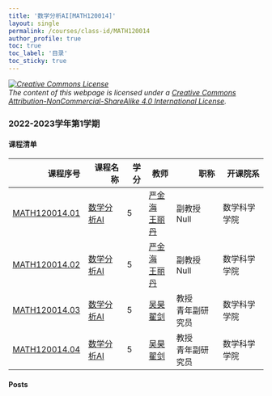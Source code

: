 ```yaml
---
title: '数学分析AI[MATH120014]'
layout: single
permalink: /courses/class-id/MATH120014
author_profile: true
toc: true
toc_label: '目录'
toc_sticky: true
---
```



<div class='notice--warning'>
	<p><i><a rel='license' href='http://creativecommons.org/licenses/by-nc-sa/4.0/'><img alt='Creative Commons License' style='border-width:0' src='https://i.creativecommons.org/l/by-nc-sa/4.0/88x31.png' /></a><br /> The content of this webpage is licensed under a <a rel='license' href='http://creativecommons.org/licenses/by-nc-sa/4.0/'>Creative Commons Attribution-NonCommercial-ShareAlike 4.0 International License</a>.</i></p>
</div>

### 2022-2023学年第1学期


#### 课程清单

<div style='text-align: center;' id='MATH120014_2223F'> <table id='MATH120014_2223F_table'>
  <thead>
    <tr style="text-align: right;">
      <th>课程序号</th>
      <th>课程名称</th>
      <th>学分</th>
      <th>教师</th>
      <th>职称</th>
      <th>开课院系</th>
    </tr>
  </thead>
  <tbody>
    <tr>
      <td><a href='https://fdu-math.github.io/courses/class-id/MATH120014-01'>MATH120014.01</a></td>
      <td><a href='https://fdu-math.github.io/courses/MATH120014'>数学分析AI</a></td>
      <td>5</td>
      <td><a href='https://fdu-math.github.io/teachers/严金海'>严金海</a><br /><a href='https://fdu-math.github.io/teachers/王丽丹'>王丽丹</a></td>
      <td>副教授<br />Null</td>
      <td>数学科学学院</td>
    </tr>
    <tr>
      <td><a href='https://fdu-math.github.io/courses/class-id/MATH120014-02'>MATH120014.02</a></td>
      <td><a href='https://fdu-math.github.io/courses/MATH120014'>数学分析AI</a></td>
      <td>5</td>
      <td><a href='https://fdu-math.github.io/teachers/严金海'>严金海</a><br /><a href='https://fdu-math.github.io/teachers/王丽丹'>王丽丹</a></td>
      <td>副教授<br />Null</td>
      <td>数学科学学院</td>
    </tr>
    <tr>
      <td><a href='https://fdu-math.github.io/courses/class-id/MATH120014-03'>MATH120014.03</a></td>
      <td><a href='https://fdu-math.github.io/courses/MATH120014'>数学分析AI</a></td>
      <td>5</td>
      <td><a href='https://fdu-math.github.io/teachers/吴昊'>吴昊</a><br /><a href='https://fdu-math.github.io/teachers/翟剑'>翟剑</a></td>
      <td>教授<br />青年副研究员</td>
      <td>数学科学学院</td>
    </tr>
    <tr>
      <td><a href='https://fdu-math.github.io/courses/class-id/MATH120014-04'>MATH120014.04</a></td>
      <td><a href='https://fdu-math.github.io/courses/MATH120014'>数学分析AI</a></td>
      <td>5</td>
      <td><a href='https://fdu-math.github.io/teachers/吴昊'>吴昊</a><br /><a href='https://fdu-math.github.io/teachers/翟剑'>翟剑</a></td>
      <td>教授<br />青年副研究员</td>
      <td>数学科学学院</td>
    </tr>
  </tbody>
</table></div>

#### Posts

